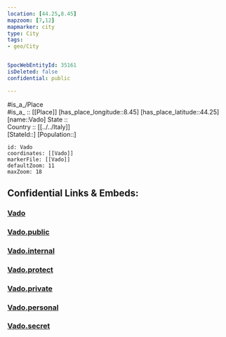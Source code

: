 ```yaml
---
location: [44.25,8.45] 
mapzoom: [7,12] 
mapmarker: city 
type: City
tags:
- geo/City


SpocWebEntityId: 35161
isDeleted: false
confidential: public

---
```

#is_a_/Place  
#is_a_ :: [[Place]] 
[has_place_longitude::8.45] 
[has_place_latitude::44.25] 
[name::Vado] 
State ::  
Country :: [[../../Italy]]  
[StateId::] 
[Population::] 



```leaflet
id: Vado
coordinates: [[Vado]] 
markerFile: [[Vado]] 
defaultZoom: 11 
maxZoom: 18
```


## Confidential Links & Embeds: 

### [Vado](/_Standards/Earth/Continent/Europe/Europe~South/Italy/City/Vado.md) 

### [Vado.public](/_public/Earth/Continent/Europe/Europe~South/Italy/City/Vado.public.md) 

### [Vado.internal](/_internal/Earth/Continent/Europe/Europe~South/Italy/City/Vado.internal.md) 

### [Vado.protect](/_protect/Earth/Continent/Europe/Europe~South/Italy/City/Vado.protect.md) 

### [Vado.private](/_private/Earth/Continent/Europe/Europe~South/Italy/City/Vado.private.md) 

### [Vado.personal](/_personal/Earth/Continent/Europe/Europe~South/Italy/City/Vado.personal.md) 

### [Vado.secret](/_secret/Earth/Continent/Europe/Europe~South/Italy/City/Vado.secret.md)

